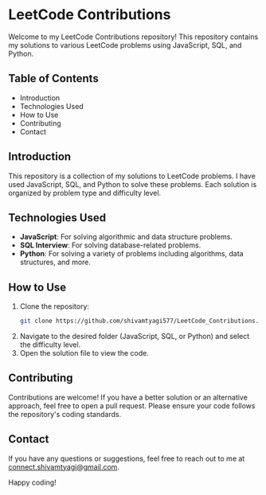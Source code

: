 # LeetCode Contributions

Welcome to my LeetCode Contributions repository! This repository contains my solutions to various LeetCode problems using JavaScript, SQL, and Python.

## Table of Contents

- Introduction
- Technologies Used
- How to Use
- Contributing
- Contact

## Introduction

This repository is a collection of my solutions to LeetCode problems. I have used JavaScript, SQL, and Python to solve these problems. Each solution is organized by problem type and difficulty level.

## Technologies Used

- **JavaScript**: For solving algorithmic and data structure problems.
- **SQL Interview**: For solving database-related problems.
- **Python**: For solving a variety of problems including algorithms, data structures, and more.

## How to Use

1. Clone the repository:
    ```bash
    git clone https://github.com/shivamtyagi577/LeetCode_Contributions.git
    ```
2. Navigate to the desired folder (JavaScript, SQL, or Python) and select the difficulty level.
3. Open the solution file to view the code.

## Contributing

Contributions are welcome! If you have a better solution or an alternative approach, feel free to open a pull request. Please ensure your code follows the repository's coding standards.

## Contact

If you have any questions or suggestions, feel free to reach out to me at connect.shivamtyagi@gmail.com.

Happy coding!

